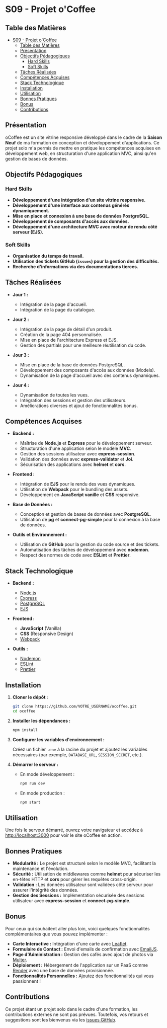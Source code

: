 
# S09 - Projet o'Coffee

## Table des Matières

- [S09 - Projet o'Coffee](#s09---projet-ocoffee)
  - [Table des Matières](#table-des-matières)
  - [Présentation](#présentation)
  - [Objectifs Pédagogiques](#objectifs-pédagogiques)
    - [Hard Skills](#hard-skills)
    - [Soft Skills](#soft-skills)
  - [Tâches Réalisées](#tâches-réalisées)
  - [Compétences Acquises](#compétences-acquises)
  - [Stack Technologique](#stack-technologique)
  - [Installation](#installation)
  - [Utilisation](#utilisation)
  - [Bonnes Pratiques](#bonnes-pratiques)
  - [Bonus](#bonus)
  - [Contributions](#contributions)

## Présentation

oCoffee est un site vitrine responsive développé dans le cadre de la **Saison Neuf** de ma formation en conception et développement d'applications. Ce projet solo m'a permis de mettre en pratique les compétences acquises en développement web, en structuration d'une application MVC, ainsi qu'en gestion de bases de données.

## Objectifs Pédagogiques

### Hard Skills

- **Développement d'une intégration d'un site vitrine responsive.**
- **Développement d'une interface aux contenus générés dynamiquement.**
- **Mise en place et connexion à une base de données PostgreSQL.**
- **Développement de composants d'accès aux données.**
- **Développement d'une architecture MVC avec moteur de rendu côté serveur (EJS).**

### Soft Skills

- **Organisation du temps de travail.**
- **Utilisation des tickets GitHub (`issues`) pour la gestion des difficultés.**
- **Recherche d'informations via des documentations tierces.**

## Tâches Réalisées

- **Jour 1 :**
  - Intégration de la page d'accueil.
  - Intégration de la page du catalogue.

- **Jour 2 :**
  - Intégration de la page de détail d'un produit.
  - Création de la page 404 personnalisée.
  - Mise en place de l'architecture Express et EJS.
  - Gestion des partials pour une meilleure réutilisation du code.

- **Jour 3 :**
  - Mise en place de la base de données PostgreSQL.
  - Développement des composants d'accès aux données (Models).
  - Dynamisation de la page d'accueil avec des contenus dynamiques.

- **Jour 4 :**
  - Dynamisation de toutes les vues.
  - Intégration des sessions et gestion des utilisateurs.
  - Améliorations diverses et ajout de fonctionnalités bonus.

## Compétences Acquises

- **Backend :**
  - Maîtrise de **Node.js** et **Express** pour le développement serveur.
  - Structuration d'une application selon le modèle **MVC**.
  - Gestion des sessions utilisateur avec **express-session**.
  - Validation des données avec **express-validator** et **Joi**.
  - Sécurisation des applications avec **helmet** et **cors**.

- **Frontend :**
  - Intégration de **EJS** pour le rendu des vues dynamiques.
  - Utilisation de **Webpack** pour le bundling des assets.
  - Développement en **JavaScript vanille** et **CSS** responsive.

- **Base de Données :**
  - Conception et gestion de bases de données avec **PostgreSQL**.
  - Utilisation de **pg** et **connect-pg-simple** pour la connexion à la base de données.

- **Outils et Environnement :**
  - Utilisation de **GitHub** pour la gestion du code source et des tickets.
  - Automatisation des tâches de développement avec **nodemon**.
  - Respect des normes de code avec **ESLint** et **Prettier**.

## Stack Technologique

- **Backend :**
  - [Node.js](https://nodejs.org/)
  - [Express](https://expressjs.com/)
  - [PostgreSQL](https://www.postgresql.org/)
  - [EJS](https://ejs.co/)

- **Frontend :**
  - **JavaScript** (Vanilla)
  - **CSS** (Responsive Design)
  - [Webpack](https://webpack.js.org/)

- **Outils :**
  - [Nodemon](https://nodemon.io/)
  - [ESLint](https://eslint.org/)
  - [Prettier](https://prettier.io/)

## Installation

1. **Cloner le dépôt :**

   ```bash
   git clone https://github.com/VOTRE_USERNAME/ocoffee.git
   cd ocoffee
   ```

2. **Installer les dépendances :**

   ```bash
   npm install
   ```

3. **Configurer les variables d'environnement :**

   Créez un fichier `.env` à la racine du projet et ajoutez les variables nécessaires (par exemple, `DATABASE_URL`, `SESSION_SECRET`, etc.).

4. **Démarrer le serveur :**

   - En mode développement :

     ```bash
     npm run dev
     ```

   - En mode production :

     ```bash
     npm start
     ```

## Utilisation

Une fois le serveur démarré, ouvrez votre navigateur et accédez à [http://localhost:3000](http://localhost:3000) pour voir le site oCoffee en action.

## Bonnes Pratiques

- **Modularité :** Le projet est structuré selon le modèle MVC, facilitant la maintenance et l'évolution.
- **Sécurité :** Utilisation de middlewares comme **helmet** pour sécuriser les en-têtes HTTP et **cors** pour gérer les requêtes cross-origin.
- **Validation :** Les données utilisateur sont validées côté serveur pour assurer l'intégrité des données.
- **Gestion des Sessions :** Implémentation sécurisée des sessions utilisateur avec **express-session** et **connect-pg-simple**.

## Bonus

Pour ceux qui souhaitent aller plus loin, voici quelques fonctionnalités complémentaires que vous pouvez implémenter :

- **Carte Interactive :** Intégration d'une carte avec [Leaflet](https://leafletjs.com/).
- **Formulaire de Contact :** Envoi d'emails de confirmation avec [EmailJS](https://www.emailjs.com/).
- **Page d'Administration :** Gestion des cafés avec ajout de photos via [Multer](https://www.npmjs.com/package/multer).
- **Déploiement :** Hébergement de l'application sur un PaaS comme [Render](https://render.com/) avec une base de données provisionnée.
- **Fonctionnalités Personnelles :** Ajoutez des fonctionnalités qui vous passionnent !

## Contributions

Ce projet étant un projet solo dans le cadre d'une formation, les contributions externes ne sont pas prévues. Toutefois, vos retours et suggestions sont les bienvenus via les [issues GitHub](https://github.com/VOTRE_USERNAME/ocoffee/issues).

